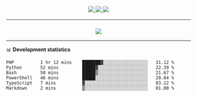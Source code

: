 <h3 align="center">
  <a href="https://github.com/hwalker928">
      <img src="https://img.shields.io/github/followers/hwalker928?label=Followers&style=for-the-badge&color=lightblue">
  </a>
  <a href="https://harryw.link/discord" alt="Discord">
      <img src="https://img.shields.io/discord/738451951758606336?label=discord&style=for-the-badge&color=lightblue"/>
  </a>
  <a href="https://harryw.link/sparked" alt="Sparked Host">
      <img src="https://img.shields.io/static/v1?label=Sponsor&message=Sparked%20Host&color=yellow&style=for-the-badge"/>
  </a>
</h3>

<hr>


<h3 align="center">
  <a href="https://github.com/hwalker928">
      <img src="https://github-profile-trophy.vercel.app/?username=hwalker928&no-bg=true&no-frame=true">
  </a>
</h3>


<hr>

📊 **Development statistics**

<!--START_SECTION:waka-->

```text
PHP          1 hr 12 mins    ███████▓░░░░░░░░░░░░░░░░░   31.12 %
Python       52 mins         █████▓░░░░░░░░░░░░░░░░░░░   22.39 %
Bash         50 mins         █████▒░░░░░░░░░░░░░░░░░░░   21.67 %
PowerShell   46 mins         █████░░░░░░░░░░░░░░░░░░░░   20.04 %
TypeScript   7 mins          ▓░░░░░░░░░░░░░░░░░░░░░░░░   03.22 %
Markdown     2 mins          ▒░░░░░░░░░░░░░░░░░░░░░░░░   01.00 %
```

<!--END_SECTION:waka-->
